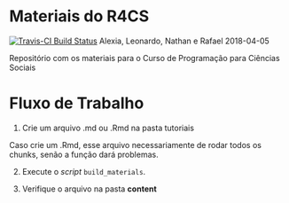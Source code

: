 Materiais do R4CS
================
[![Travis-CI Build Status](https://travis-ci.org/R4CS/material.svg?branch=master)](https://travis-ci.org/R4CS/material)
Alexia, Leonardo, Nathan e Rafael
2018-04-05

Repositório com os materiais para o Curso de Programação para Ciências Sociais

Fluxo de Trabalho
=======================

1. Crie um arquivo .md ou .Rmd na pasta tutoriais

Caso crie um .Rmd, esse arquivo necessariamente de rodar todos os chunks, senão a função dará problemas.

2. Execute o _script_ `build_materials`.

3. Verifique o arquivo na pasta __content__
    
